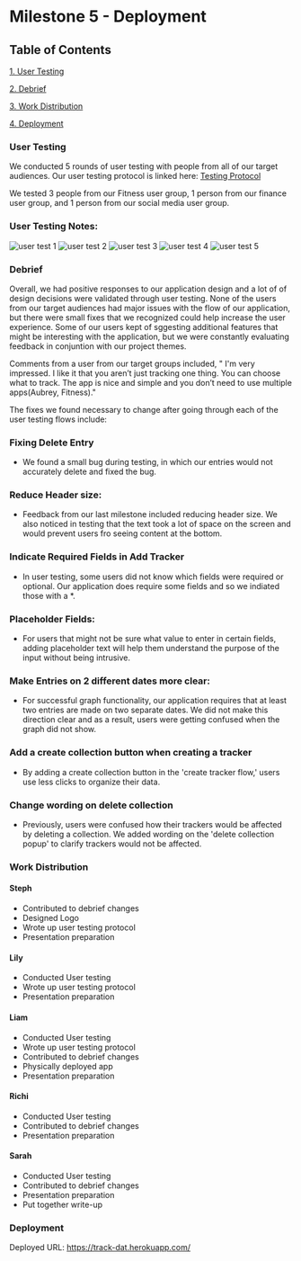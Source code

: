 # Milestone 5 - Deployment

## Table of Contents
[1. User Testing](#user-testing)

[2. Debrief](#debrief)

[3. Work Distribution](#work-distribution)

[4. Deployment](#deployment)


### User Testing

We conducted 5 rounds of user testing with people from all of our target audiences. 
Our user testing protocol is linked here: 
[Testing Protocol](testing-questions.md)

We tested 3 people from our Fitness user group, 1 person from our finance user group, 
and 1 person from our social media user group. 

### User Testing Notes: 

![user test 1](img/lily-test.jpg)
![user test 2](img/steph-test.jpg)
![user test 3](img/sarah-test.jpg)
![user test 4](img/liam-test.jpg)
![user test 5](img/richi-test.jpg)

### Debrief

Overall, we had positive responses to our application design and a lot of of design decisions were validated 
through user testing. None of the users from our target audiences had major issues with the flow of our application, 
but there were small fixes that we recognized could help increase the user experience. 
Some of our users kept of sggesting additional features that might be interesting with the application, but
we were constantly evaluating feedback in conjuntion with our project themes. 

Comments from a user from our 
target groups included, " I'm very impressed. I like it that you aren’t just tracking one thing. 
You can choose what to track. The app is nice and simple and you don’t need to use multiple apps(Aubrey, Fitness)."

The fixes we found necessary to change after going through each of the user testing flows include:

### Fixing Delete Entry
* We found a small bug during testing, in which our entries would not accurately delete and fixed the bug. 
### Reduce Header size: 
* Feedback from our last milestone included reducing header size. We also noticed in 
testing that the text took a lot of space on the screen and would prevent users fro seeing content at the bottom. 
### Indicate Required Fields in Add Tracker
* In user testing, some users did not know which fields were required or optional. 
Our application does require some fields and so we indiated those with a *. 
### Placeholder Fields: 
* For users that might not be sure what value to enter in certain fields, adding placeholder
text will help them understand the purpose of the input without being intrusive. 
### Make Entries on 2 different dates more clear: 
* For successful graph functionality, our application requires that at least two entries
are made on two separate dates. We did not  make this direction clear and as a result, users were
getting confused when the graph did not show. 
### Add a create collection button when creating a tracker
* By adding a create collection button in the 'create tracker flow,' users use less clicks to organize their data. 
### Change wording on delete collection
* Previously, users were confused how their trackers would be affected by deleting a collection. 
We added wording on the 'delete collection popup' to clarify trackers would not be affected. 


### Work Distribution 

#### Steph
* Contributed to debrief changes
* Designed Logo
* Wrote up user testing protocol 
* Presentation preparation

#### Lily 
* Conducted User testing 
* Wrote up user testing protocol 
* Presentation preparation

#### Liam
* Conducted User testing 
* Wrote up user testing protocol 
* Contributed to debrief changes
* Physically deployed app 
* Presentation preparation

#### Richi
* Conducted User testing 
* Contributed to debrief changes
* Presentation preparation

#### Sarah
* Conducted User testing 
* Contributed to debrief changes
* Presentation preparation
* Put together write-up


### Deployment 

Deployed URL: https://track-dat.herokuapp.com/



